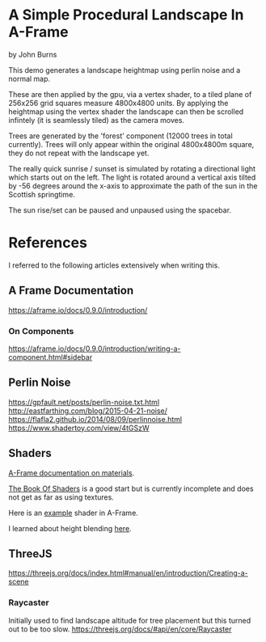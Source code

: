 # A Simple Procedural Landscape In A-Frame
by John Burns

This demo generates a landscape heightmap using perlin noise and a normal map.

These are then applied by the gpu, via a vertex shader, to a tiled plane of 256x256 grid squares measure 4800x4800 units. By applying the heightmap using the vertex shader the landscape can then be scrolled infintely (it is seamlessly tiled) as the camera moves.

Trees are generated by the 'forest' component (12000 trees in total currently). Trees will only appear within the original 4800x4800m square, they do not repeat with the landscape yet.

The really quick sunrise / sunset is simulated by rotating a directional light which starts out on the left. The light is rotated around a vertical axis tilted by -56 degrees around the x-axis to approximate the path of the sun in the Scottish springtime.

The sun rise/set can be paused and unpaused using the spacebar.

# References
I referred to the following articles extensively when writing this.

## A Frame Documentation
https://aframe.io/docs/0.9.0/introduction/

### On Components
https://aframe.io/docs/0.9.0/introduction/writing-a-component.html#sidebar

## Perlin Noise 
https://gpfault.net/posts/perlin-noise.txt.html
http://eastfarthing.com/blog/2015-04-21-noise/
https://flafla2.github.io/2014/08/09/perlinnoise.html
https://www.shadertoy.com/view/4tGSzW

## Shaders
[A-Frame documentation on materials](https://github.com/aframevr/aframe/blob/master/docs/components/material.md).

[The Book Of Shaders](https://thebookofshaders.com) is a good start but is currently incomplete and does not get as far as using textures.

Here is an [example](https://glitch.com/edit/#!/aframe-displacement-shader) shader in A-Frame.

I learned about height blending [here](http://untitledgam.es/2017/01/height-blending-shader/).

## ThreeJS
https://threejs.org/docs/index.html#manual/en/introduction/Creating-a-scene

### Raycaster
Initially used to find landscape altitude for tree placement but this turned out to be too slow.
https://threejs.org/docs/#api/en/core/Raycaster